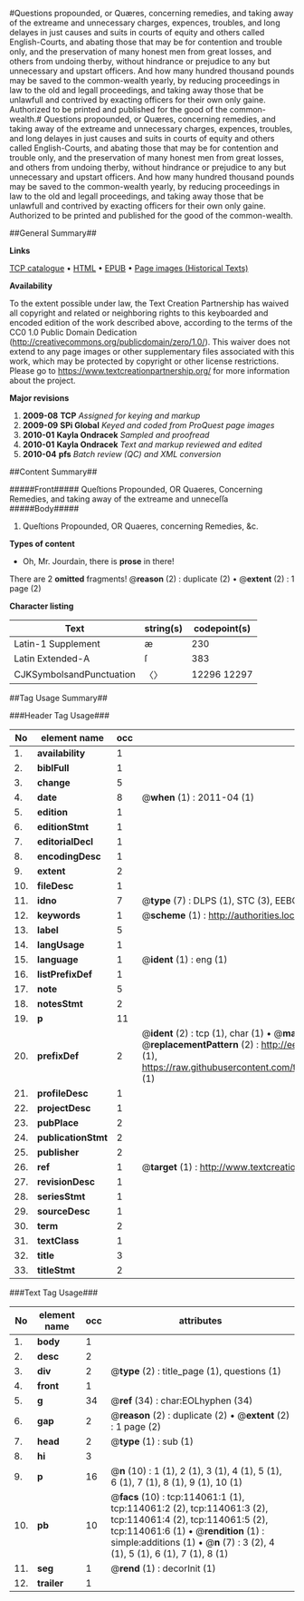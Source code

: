 #Questions propounded, or Quæres, concerning remedies, and taking away of the extreame and unnecessary charges, expences, troubles, and long delayes in just causes and suits in courts of equity and others called English-Courts, and abating those that may be for contention and trouble only, and the preservation of many honest men from great losses, and others from undoing therby, without hindrance or prejudice to any but unnecessary and upstart officers.  And how many hundred thousand pounds may be saved to the common-wealth yearly, by reducing proceedings in law to the old and legall proceedings, and taking away those that be unlawfull and contrived by exacting officers for their own only gaine. Authorized to be printed and published for the good of the common-wealth.#
Questions propounded, or Quæres, concerning remedies, and taking away of the extreame and unnecessary charges, expences, troubles, and long delayes in just causes and suits in courts of equity and others called English-Courts, and abating those that may be for contention and trouble only, and the preservation of many honest men from great losses, and others from undoing therby, without hindrance or prejudice to any but unnecessary and upstart officers.  And how many hundred thousand pounds may be saved to the common-wealth yearly, by reducing proceedings in law to the old and legall proceedings, and taking away those that be unlawfull and contrived by exacting officers for their own only gaine. Authorized to be printed and published for the good of the common-wealth.

##General Summary##

**Links**

[TCP catalogue](http://www.ota.ox.ac.uk/tcp/)  • 
[HTML](http://tei.it.ox.ac.uk/tcp/Texts-HTML/free/A91/A91599.html)  • 
[EPUB](http://tei.it.ox.ac.uk/tcp/Texts-EPUB/free/A91/A91599.epub) • 
[Page images (Historical Texts)](https://historicaltexts.jisc.ac.uk/eebo-99861915e)

**Availability**

To the extent possible under law, the Text Creation Partnership has waived all copyright and related or neighboring rights to this keyboarded and encoded edition of the work described above, according to the terms of the CC0 1.0 Public Domain Dedication (http://creativecommons.org/publicdomain/zero/1.0/). This waiver does not extend to any page images or other supplementary files associated with this work, which may be protected by copyright or other license restrictions. Please go to https://www.textcreationpartnership.org/ for more information about the project.

**Major revisions**

1. __2009-08__ __TCP__ *Assigned for keying and markup*
1. __2009-09__ __SPi Global__ *Keyed and coded from ProQuest page images*
1. __2010-01__ __Kayla Ondracek__ *Sampled and proofread*
1. __2010-01__ __Kayla Ondracek__ *Text and markup reviewed and edited*
1. __2010-04__ __pfs__ *Batch review (QC) and XML conversion*

##Content Summary##

#####Front#####
Queſtions Propounded, OR Quaeres, Concerning Remedies, and taking away of the extreame and unneceſſa
#####Body#####

1. Queſtions Propounded, OR Quaeres, concerning Remedies, &c.

**Types of content**

  * Oh, Mr. Jourdain, there is **prose** in there!

There are 2 **omitted** fragments! 
 @__reason__ (2) : duplicate (2)  •  @__extent__ (2) : 1 page (2)

**Character listing**


|Text|string(s)|codepoint(s)|
|---|---|---|
|Latin-1 Supplement|æ|230|
|Latin Extended-A|ſ|383|
|CJKSymbolsandPunctuation|〈〉|12296 12297|

##Tag Usage Summary##

###Header Tag Usage###

|No|element name|occ|attributes|
|---|---|---|---|
|1.|__availability__|1||
|2.|__biblFull__|1||
|3.|__change__|5||
|4.|__date__|8| @__when__ (1) : 2011-04 (1)|
|5.|__edition__|1||
|6.|__editionStmt__|1||
|7.|__editorialDecl__|1||
|8.|__encodingDesc__|1||
|9.|__extent__|2||
|10.|__fileDesc__|1||
|11.|__idno__|7| @__type__ (7) : DLPS (1), STC (3), EEBO-CITATION (1), PROQUEST (1), VID (1)|
|12.|__keywords__|1| @__scheme__ (1) : http://authorities.loc.gov/ (1)|
|13.|__label__|5||
|14.|__langUsage__|1||
|15.|__language__|1| @__ident__ (1) : eng (1)|
|16.|__listPrefixDef__|1||
|17.|__note__|5||
|18.|__notesStmt__|2||
|19.|__p__|11||
|20.|__prefixDef__|2| @__ident__ (2) : tcp (1), char (1)  •  @__matchPattern__ (2) : ([0-9\-]+):([0-9IVX]+) (1), (.+) (1)  •  @__replacementPattern__ (2) : http://eebo.chadwyck.com/downloadtiff?vid=$1&page=$2 (1), https://raw.githubusercontent.com/textcreationpartnership/Texts/master/tcpchars.xml#$1 (1)|
|21.|__profileDesc__|1||
|22.|__projectDesc__|1||
|23.|__pubPlace__|2||
|24.|__publicationStmt__|2||
|25.|__publisher__|2||
|26.|__ref__|1| @__target__ (1) : http://www.textcreationpartnership.org/docs/. (1)|
|27.|__revisionDesc__|1||
|28.|__seriesStmt__|1||
|29.|__sourceDesc__|1||
|30.|__term__|2||
|31.|__textClass__|1||
|32.|__title__|3||
|33.|__titleStmt__|2||


###Text Tag Usage###

|No|element name|occ|attributes|
|---|---|---|---|
|1.|__body__|1||
|2.|__desc__|2||
|3.|__div__|2| @__type__ (2) : title_page (1), questions (1)|
|4.|__front__|1||
|5.|__g__|34| @__ref__ (34) : char:EOLhyphen (34)|
|6.|__gap__|2| @__reason__ (2) : duplicate (2)  •  @__extent__ (2) : 1 page (2)|
|7.|__head__|2| @__type__ (1) : sub (1)|
|8.|__hi__|3||
|9.|__p__|16| @__n__ (10) : 1 (1), 2 (1), 3 (1), 4 (1), 5 (1), 6 (1), 7 (1), 8 (1), 9 (1), 10 (1)|
|10.|__pb__|10| @__facs__ (10) : tcp:114061:1 (1), tcp:114061:2 (2), tcp:114061:3 (2), tcp:114061:4 (2), tcp:114061:5 (2), tcp:114061:6 (1)  •  @__rendition__ (1) : simple:additions (1)  •  @__n__ (7) : 3 (2), 4 (1), 5 (1), 6 (1), 7 (1), 8 (1)|
|11.|__seg__|1| @__rend__ (1) : decorInit (1)|
|12.|__trailer__|1||

